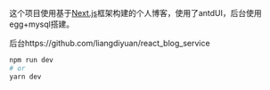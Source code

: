 这个项目使用基于[Next.js](https://nextjs.org/)框架构建的个人博客，使用了antdUI，后台使用egg+mysql搭建。

后台https://github.com/liangdiyuan/react_blog_service

```bash
npm run dev
# or
yarn dev
```


